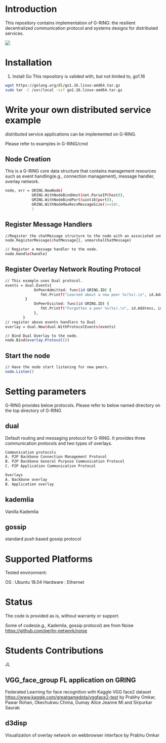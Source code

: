 # Introduction

This repository contains implementation of G-RING: the resilient decentralized communication protocol and systems designs for distributed services.

![](asset/arch.png)

# Installation

1. Install Go
This repository is valided with, but not limited to, go1.16
```bash
wget https://golang.org/dl/go1.16.linux-amd64.tar.gz
sudo tar -C /usr/local -xzf go1.16.linux-amd64.tar.gz
```

# Write your own distributed service example
distributed service applications can be implemented on G-RING.

Please refer to examples in G-RING/cmd

## Node Creation
This is a G-RING core data structure that contains management resources such as event handling(e.g., connection management), message handler, overlay network.
```bash
node, err = GRING.NewNode(
            GRING.WithNodeBindHost(net.ParseIP(host)),
            GRING.WithNodeBindPort(uint16(port)),
            GRING.WithNodeMaxRecvMessageSize(1<<24),
            )
```

## Register Message Handlers
```bash
//Register the chatMessage structure to the node with an associated unmarshal function.
node.RegisterMessage(chatMessage{}, unmarshalChatMessage)

// Register a message handler to the node.
node.Handle(handle)
```

## Register Overlay Network Routing Protocol
```bash
// This example uses Dual protocol.
events = dual.Events{
             OnPeerAdmitted: func(id GRING.ID) {
                fmt.Printf("Learned about a new peer %s(%s).\n", id.Address, id.ID.String()[:printedLength])
	     }
             OnPeerEvicted: func(id GRING.ID) {
                fmt.Printf("Forgotten a peer %s(%s).\n", id.Address, id.ID.String()[:printedLength])
             },
        }
// register above events handlers to Dual 
overlay = dual.New(dual.WithProtocolEvents(events)

// Bind Dual Overlay to the node.
node.Bind(overlay.Protocol())
```
## Start the node
```bash
// Have the node start listening for new peers.
node.Listen()
```

# Setting parameters
G-RING provides below protocols. Please refer to below named directory on the top directory of G-RING

## dual
Default routing and messaging protocol for G-RING. 
It provides three communication protocols and two types of overlays.

```bash
Communication protocols
A. P2P Backbone Connection Management Protocol
B. P2P Backbone General Purpose Communication Protocol 
C. P2P Application Communication Protocol
```
```bash
Overlays
A. Backbone overlay
B. Application overlay
```
## kademlia
Vanilla Kademlia 

## gossip
standard push based gossip protocol


# Supported Platforms

Tested environment:

OS : Ubuntu 18.04
Hardware : Ethernet


# Status
The code is provided as is, without warranty or support.

Some of codes(e.g., Kademlia, gossip protocol) are from Noise
https://github.com/perlin-network/noise


# Students Contributions
JL

## VGG_face_group FL application on GRING
Federated Learning for face recognition with Kaggle VGG face2 dataset
https://www.kaggle.com/greatgamedota/vggface2-test
by Prabhy Omkar, Pawar Rohan, Okechukwu Chima, Dumay Alice Jeanne Mi and Sirpurkar Saurab

## d3disp
Visualization of overlay network on webbrowser interface
by Prabhu Omkar

